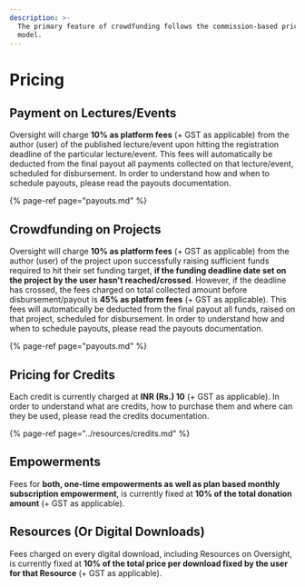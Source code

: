 ```yaml
---
description: >-
  The primary feature of crowdfunding follows the commission-based pricing
  model.
---
```


# Pricing

## Payment on Lectures/Events

Oversight will charge **10% as platform fees** \(+ GST as applicable\) from the author \(user\) of the published lecture/event upon hitting the registration deadline of the particular lecture/event. This fees will automatically be deducted from the final payout all payments collected on that lecture/event, scheduled for disbursement. In order to understand how and when to schedule payouts, please read the payouts documentation.

{% page-ref page="payouts.md" %}

## Crowdfunding on Projects

Oversight will charge **10% as platform fees** \(+ GST as applicable\) from the author \(user\) of the project upon successfully raising sufficient funds required to hit their set funding target, **if the funding deadline date set on the project by the user hasn't reached/crossed**. However, if the deadline has crossed, the fees charged on total collected amount before disbursement/payout is **45% as platform fees** \(+ GST as applicable\). This fees will automatically be deducted from the final payout all funds, raised on that project, scheduled for disbursement. In order to understand how and when to schedule payouts, please read the payouts documentation.

{% page-ref page="payouts.md" %}

## Pricing for Credits

Each credit is currently charged at **INR \(Rs.\) 10** \(+ GST as applicable\). In order to understand what are credits, how to purchase them and where can they be used, please read the credits documentation.

{% page-ref page="../resources/credits.md" %}

## Empowerments

Fees for **both, one-time empowerments as well as plan based monthly subscription empowerment**, is currently fixed at **10% of the total donation amount** \(+ GST as applicable\).

## Resources \(Or Digital Downloads\)

Fees charged on every digital download, including Resources on Oversight, is currently fixed at **10% of the total price per download fixed by the user for that Resource** \(+ GST as applicable\).

